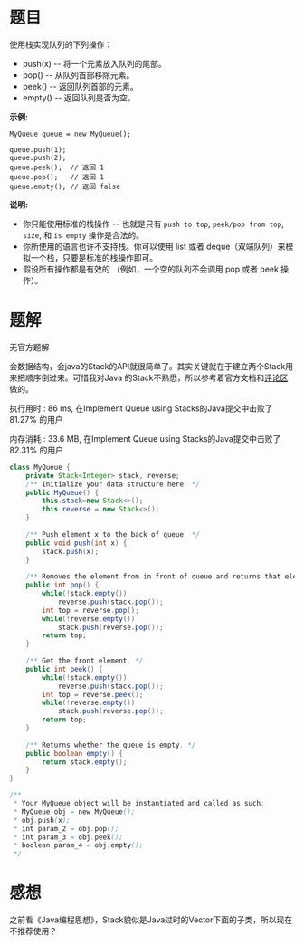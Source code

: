 # 题目

使用栈实现队列的下列操作：

- push(x) -- 将一个元素放入队列的尾部。
- pop() -- 从队列首部移除元素。
- peek() -- 返回队列首部的元素。
- empty() -- 返回队列是否为空。

**示例:**

```
MyQueue queue = new MyQueue();

queue.push(1);
queue.push(2);  
queue.peek();  // 返回 1
queue.pop();   // 返回 1
queue.empty(); // 返回 false
```

**说明:**

- 你只能使用标准的栈操作 -- 也就是只有 `push to top`, `peek/pop from top`, `size`, 和 `is empty` 操作是合法的。
- 你所使用的语言也许不支持栈。你可以使用 list 或者 deque（双端队列）来模拟一个栈，只要是标准的栈操作即可。
- 假设所有操作都是有效的 （例如，一个空的队列不会调用 pop 或者 peek 操作）。

# 题解

无官方题解

会数据结构，会java的Stack的API就很简单了。其实关键就在于建立两个Stack用来把顺序倒过来。可惜我对Java 的Stack不熟悉，所以参考着官方文档和[评论区](https://leetcode-cn.com/problems/implement-queue-using-stacks/comments/69049)做的。



执行用时 : 86 ms, 在Implement Queue using Stacks的Java提交中击败了81.27% 的用户

内存消耗 : 33.6 MB, 在Implement Queue using Stacks的Java提交中击败了82.31% 的用户

```java
class MyQueue {
    private Stack<Integer> stack, reverse;
    /** Initialize your data structure here. */
    public MyQueue() {
        this.stack=new Stack<>();
        this.reverse = new Stack<>();
    }
    
    /** Push element x to the back of queue. */
    public void push(int x) {
        stack.push(x);
    }
    
    /** Removes the element from in front of queue and returns that element. */
    public int pop() {
        while(!stack.empty())
            reverse.push(stack.pop());
        int top = reverse.pop();
        while(!reverse.empty())
            stack.push(reverse.pop());
        return top;
    }
    
    /** Get the front element. */
    public int peek() {
        while(!stack.empty())
            reverse.push(stack.pop());
        int top = reverse.peek();
        while(!reverse.empty())
            stack.push(reverse.pop());
        return top;
    }
    
    /** Returns whether the queue is empty. */
    public boolean empty() {
        return stack.empty();
    }
}

/**
 * Your MyQueue object will be instantiated and called as such:
 * MyQueue obj = new MyQueue();
 * obj.push(x);
 * int param_2 = obj.pop();
 * int param_3 = obj.peek();
 * boolean param_4 = obj.empty();
 */
```

# 感想

之前看《Java编程思想》，Stack貌似是Java过时的Vector下面的子类，所以现在不推荐使用？